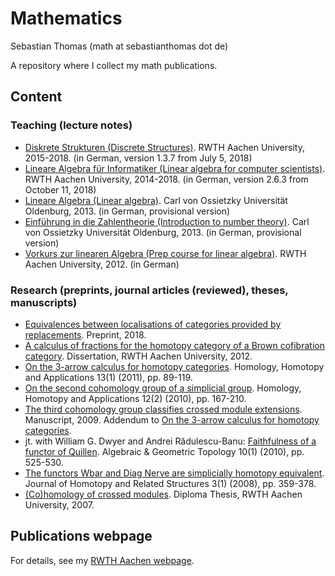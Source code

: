 # Mathematics

Sebastian Thomas (math at sebastianthomas dot de)

A repository where I collect my math publications.


## Content

### Teaching (lecture notes)

- [Diskrete Strukturen (Discrete Structures)](teaching/Thomas_Diskrete_Strukturen_2018_v_1_3_7.pdf). RWTH Aachen University, 2015-2018. (in German, version 1.3.7 from July 5, 2018)
- [Lineare Algebra für Informatiker (Linear algebra for computer scientists)](teaching/Thomas_Lineare_Algebra_fuer_Informatiker_2018_v_2_6_3.pdf). RWTH Aachen University, 2014-2018. (in German, version 2.6.3 from October 11, 2018)
- [Lineare Algebra (Linear algebra)](teaching/Thomas_Lineare_Algebra_SS2013_provisional.pdf). Carl von Ossietzky Universität Oldenburg, 2013. (in German, provisional version)
- [Einführung in die Zahlentheorie (Introduction to number theory)](teaching/Thomas_Einfuehrung_in_die_Zahlentheorie_SS2013_provisional.pdf). Carl von Ossietzky Universität Oldenburg, 2013. (in German, provisional version)
- [Vorkurs zur linearen Algebra (Prep course for linear algebra)](teaching/Thomas_Vorkurs_zur_linearen_Algebra_SS2012.pdf). RWTH Aachen University, 2012. (in German)

### Research (preprints, journal articles (reviewed), theses, manuscripts)

- [Equivalences between localisations of categories provided by replacements](research/Thomas_Equivalences_between_localisations_of_categories_provided_by_replacements.pdf). Preprint, 2018.
- [A calculus of fractions for the homotopy category of a Brown cofibration category](research/Thomas_A_calculus_of_fractions_for_the_homotopy_category_of_a_Brown_cofibration_category.pdf). Dissertation, RWTH Aachen University, 2012.
- [On the 3-arrow calculus for homotopy categories](research/Thomas_On_the_3-arrow_calculus_for_homotopy_categories.pdf). Homology, Homotopy and Applications 13(1) (2011), pp. 89-119.
- [On the second cohomology group of a simplicial group](research/Thomas_On_the_second_cohomology_group_of_a_simplicial_group.pdf). Homology, Homotopy and Applications 12(2) (2010), pp. 167-210.
- [The third cohomology group classifies crossed module extensions](research/.pdf). Manuscript, 2009. Addendum to [On the 3-arrow calculus for homotopy categories](research/Thomas_The_third_cohomology_group_classifies_crossed_module_extensions.pdf).
- jt. with William G. Dwyer and Andrei Rădulescu-Banu: [Faithfulness of a functor of Quillen](research/Dwyer_Radulescu-Banu_Thomas_Faithfulness_of_a_functor_of_Quillen.pdf). Algebraic & Geometric Topology 10(1) (2010), pp. 525-530.
- [The functors Wbar and Diag Nerve are simplicially homotopy equivalent](research/Thomas_The_functors_Wbar_and_Diag_Nerve_are_simplicially_homotopy_equivalent.pdf). Journal of Homotopy and Related Structures 3(1) (2008), pp. 359-378.
- [(Co)homology of crossed modules](research/Thomas_Cohomology_of_crossed_modules.pdf). Diploma Thesis, RWTH Aachen University, 2007.


## Publications webpage

For details, see my [RWTH Aachen webpage](http://www.math.rwth-aachen.de/~Sebastian.Thomas/publications/).